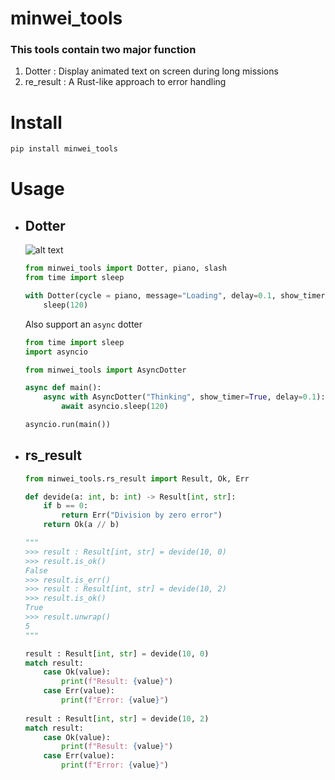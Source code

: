 # minwei_tools

### This tools contain two major function

1. Dotter : Display animated text on screen during long missions
2. re_result : A Rust-like approach to error handling

# Install

```bash
pip install minwei_tools
```

# Usage

* ## Dotter

    ![alt text](loading.gif)

    ```python
    from minwei_tools import Dotter, piano, slash
    from time import sleep

    with Dotter(cycle = piano, message="Loading", delay=0.1, show_timer=1) as d:
        sleep(120)
    ```

    Also support an `async` dotter

    ```python
    from time import sleep
    import asyncio

    from minwei_tools import AsyncDotter

    async def main():
        async with AsyncDotter("Thinking", show_timer=True, delay=0.1):
            await asyncio.sleep(120)

    asyncio.run(main())
    ```

* ## rs_result

    ```python
    from minwei_tools.rs_result import Result, Ok, Err

    def devide(a: int, b: int) -> Result[int, str]:
        if b == 0:
            return Err("Division by zero error")
        return Ok(a // b)

    """
    >>> result : Result[int, str] = devide(10, 0)
    >>> result.is_ok()
    False
    >>> result.is_err()
    >>> result : Result[int, str] = devide(10, 2)
    >>> result.is_ok()
    True
    >>> result.unwrap()
    5
    """

    result : Result[int, str] = devide(10, 0)
    match result:
        case Ok(value):
            print(f"Result: {value}")
        case Err(value):
            print(f"Error: {value}")
            
    result : Result[int, str] = devide(10, 2)
    match result:
        case Ok(value):
            print(f"Result: {value}")
        case Err(value):
            print(f"Error: {value}")
    ```